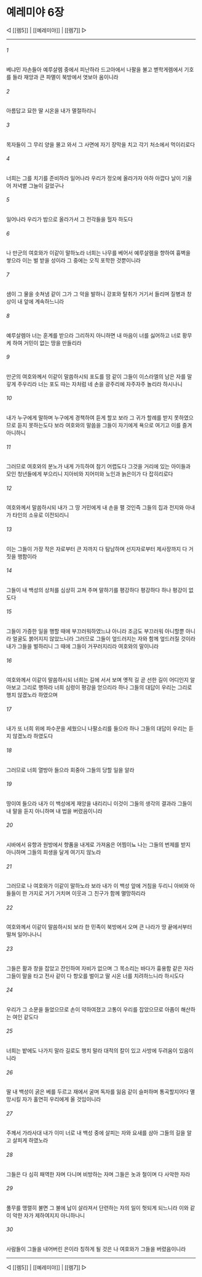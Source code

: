 ﻿# 예레미야 6장

◁ [[렘5]] | [[예레미야]] | [[렘7]] ▷
***

###### 1
베냐민 자손들아 예루살렘 중에서 피난하라 드고아에서 나팔을 불고 벧학게렘에서 기호를 들라 재앙과 큰 파멸이 북방에서 엿보아 옴이니라

###### 2
아름답고 묘한 딸 시온을 내가 멸절하리니

###### 3
목자들이 그 무리 양을 몰고 와서 그 사면에 자기 장막을 치고 각기 처소에서 먹이리로다

###### 4
너희는 그를 치기를 준비하라 일어나라 우리가 정오에 올라가자 아하 아깝다 날이 기울어 저녁볕 그늘이 길었구나

###### 5
일어나라 우리가 밤으로 올라가서 그 전각들을 헐자 하도다

###### 6
나 만군의 여호와가 이같이 말하노라 너희는 나무를 베어서 예루살렘을 향하여 흉벽을 쌓으라 이는 벌 받을 성이라 그 중에는 오직 포학한 것뿐이니라

###### 7
샘이 그 물을 솟쳐냄 같이 그가 그 악을 발하니 강포와 탈취가 거기서 들리며 질병과 창상이 내 앞에 계속하느니라

###### 8
예루살렘아 너는 훈계를 받으라 그리하지 아니하면 내 마음이 너를 싫어하고 너로 황무케 하여 거민이 없는 땅을 만들리라

###### 9
만군의 여호와께서 이같이 말씀하시되 포도를 땀 같이 그들이 이스라엘의 남은 자를 말갛게 주우리라 너는 포도 따는 자처럼 네 손을 광주리에 자주자주 놀리라 하시나니

###### 10
내가 누구에게 말하며 누구에게 경책하여 듣게 할꼬 보라 그 귀가 할례를 받지 못하였으므로 듣지 못하는도다 보라 여호와의 말씀을 그들이 자기에게 욕으로 여기고 이를 즐겨 아니하니

###### 11
그러므로 여호와의 분노가 내게 가득하여 참기 어렵도다 그것을 거리에 있는 아이들과 모인 청년들에게 부으리니 지아비와 지어미와 노인과 늙은이가 다 잡히리로다

###### 12
여호와께서 말씀하시되 내가 그 땅 거민에게 내 손을 펼 것인즉 그들의 집과 전지와 아내가 타인의 소유로 이전되리니

###### 13
이는 그들이 가장 작은 자로부터 큰 자까지 다 탐남하며 선지자로부터 제사장까지 다 거짓을 행함이라

###### 14
그들이 내 백성의 상처를 심상히 고쳐 주며 말하기를 평강하다 평강하다 하나 평강이 없도다

###### 15
그들이 가증한 일을 행할 때에 부끄러워하였느냐 아니라 조금도 부끄러워 아니할뿐 아니라 얼굴도 붉어지지 않았느니라 그러므로 그들이 엎드러지는 자와 함께 엎드러질 것이라 내가 그들을 벌하리니 그 때에 그들이 거꾸러지리라 여호와의 말이니라

###### 16
여호와께서 이같이 말씀하시되 너희는 길에 서서 보며 옛적 길 곧 선한 길이 어디인지 알아보고 그리로 행하라 너희 심령이 평강을 얻으리라 하나 그들의 대답이 우리는 그리로 행치 않겠노라 하였으며

###### 17
내가 또 너희 위에 파수꾼을 세웠으니 나팔소리를 들으라 하나 그들의 대답이 우리는 듣지 않겠노라 하였도다

###### 18
그러므로 너희 열방아 들으라 회중아 그들의 당할 일을 알라

###### 19
땅이여 들으라 내가 이 백성에게 재앙을 내리리니 이것이 그들의 생각의 결과라 그들이 내 말을 듣지 아니하며 내 법을 버렸음이니라

###### 20
시바에서 유향과 원방에서 향품을 내게로 가져옴은 어찜이뇨 나는 그들의 번제를 받지 아니하며 그들의 희생을 달게 여기지 않노라

###### 21
그러므로 나 여호와가 이같이 말하노라 보라 내가 이 백성 앞에 거침을 두리니 아비와 아들들이 한 가지로 거기 거치며 이웃과 그 친구가 함께 멸망하리라

###### 22
여호와께서 이같이 말씀하시되 보라 한 민족이 북방에서 오며 큰 나라가 땅 끝에서부터 떨쳐 일어나나니

###### 23
그들은 활과 창을 잡았고 잔인하여 자비가 없으며 그 목소리는 바다가 흉용함 같은 자라 그들이 말을 타고 전사 같이 다 항오를 벌이고 딸 시온 너를 치려하느니라 하시도다

###### 24
우리가 그 소문을 들었으므로 손이 약하여졌고 고통이 우리를 잡았으므로 아픔이 해산하는 여인 같도다

###### 25
너희는 밭에도 나가지 말라 길로도 행치 말라 대적의 칼이 있고 사방에 두려움이 있음이니라

###### 26
딸 내 백성이 굵은 베를 두르고 재에서 굴며 독자를 잃음 같이 슬퍼하며 통곡할지어다 멸망시킬 자가 홀연히 우리에게 올 것임이니라

###### 27
주께서 가라사대 내가 이미 너로 내 백성 중에 살피는 자와 요새를 삼아 그들의 길을 알고 살피게 하였노라

###### 28
그들은 다 심히 패역한 자며 다니며 비방하는 자며 그들은 놋과 철이며 다 사악한 자라

###### 29
풀무를 맹렬히 불면 그 불에 납이 살라져서 단련하는 자의 일이 헛되게 되느니라 이와 같이 악한 자가 제하여지지 아니하나니

###### 30
사람들이 그들을 내어버린 은이라 칭하게 될 것은 나 여호와가 그들을 버렸음이니라

***
◁ [[렘5]] | [[예레미야]] | [[렘7]] ▷